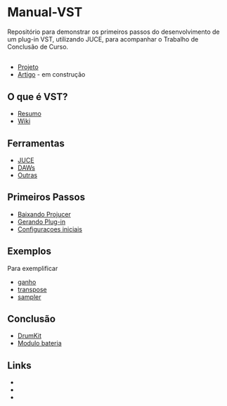 # Manual-VST
Repositório para demonstrar os primeiros passos do desenvolvimento de um plug-in VST, utilizando JUCE, para acompanhar o Trabalho de Conclusão de Curso.

## 
  * [Projeto](https://github.com/RodrigoSOS/Manual-VST/blob/main/Projeto%20TCC%20Rodrigo%20Lopes%20da%20Silva.pdf)
  * [Artigo](#) - em construção

## O que é VST?
  * [Resumo](#)
  * [Wiki](https://en.wikipedia.org/wiki/Virtual_Studio_Technology)

## Ferramentas
  * [JUCE]()
  * [DAWs]()
  * [Outras]()

## Primeiros Passos
  * [Baixando Projucer](#)
  * [Gerando Plug-in](#)
  * [Configuraçoes iniciais](#)

## Exemplos
  Para exemplificar 
  * [ganho](#)
  * [transpose](#)
  * [sampler](#)

## Conclusão
  * [DrumKit](#)
  * [Modulo bateria](#)

## Links
  *
  *
  *
